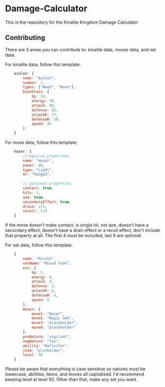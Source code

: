 # Damage-Calculator

This is the repository for the Kinalite Kingdom Damage Calculator

## Contributing

There are 3 areas you can contribute to: kinalite data, moves data, and set data.

For kinalite data, follow this template: 

```js
    azulon: {
        name: "Azulon",
        number: 1,
        types: ["Wood", "None"],
        baseStats: {
            hp: 34,
            energy: 70,
            attack: 80,
            defense: 45,
            attackR: 27,
            defenseR: 50,
            speed: 44
        }
    }
```

For move data, follow this template: 

```js
    hazer: {
        //required properties
        name: "Hazer",
        power: 40,
        type: "Light",
        mr: "Ranged",
       
        // optional properties
        contact: true,
        hits: 3,
        aoe: true,
        secondaryEffect: true,
        drain: 1/3,
        recoil: 1/4
    }
```
If the move doesn't make contact, is single hit, not aoe, doesn't have a secondary effect, doesn't have a drain effect or a recoil effect, don't include that property at all. The first 4 must be included, last 6 are optional.

For set data, follow this template: 

```js
    {
        name: "Miralo",
        setName: "Mixed Tank",
        evs: {
            hp: 5,
            energy: 0,
            attack: 0,
            defense: 3,
            attackR: 0,
            defenseR: 4,
            speed: 0
        },
        moves: {
            move1: "Hazer",
            move2: "Magic Gem",
            move3: "placeholder",
            move4: "placeholder"
        },
        posNature: "vigilant",
        negNature: "lax",
        ability: "Reflector",
        item: "plceholder",
        level: 50
    }
 ```
 Please be aware that everything is case sensitive so natures must be lowercase, abilities, items, and moves all capitalized. I'd recommend keeping level at level 50. Other than that, make any set you want.
